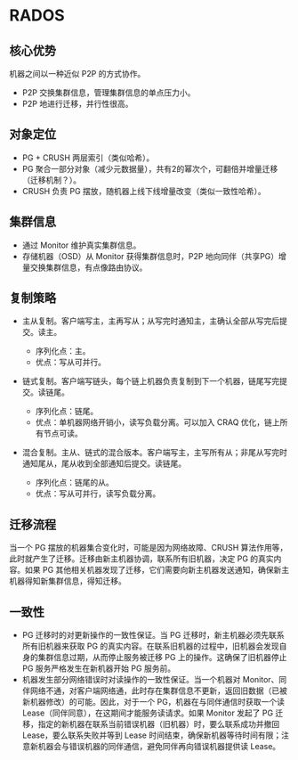 # RADOS

## 核心优势

机器之间以一种近似 P2P 的方式协作。

- P2P 交换集群信息，管理集群信息的单点压力小。
- P2P 地进行迁移，并行性很高。

## 对象定位

- PG + CRUSH 两层索引（类似哈希）。
- PG 聚合一部分对象（减少元数据量），共有2的幂次个，可翻倍并增量迁移（迁移机制？）。
- CRUSH 负责 PG 摆放，随机器上线下线增量改变（类似一致性哈希）。

## 集群信息

- 通过 Monitor 维护真实集群信息。
- 存储机器（OSD）从 Monitor 获得集群信息时，P2P 地向同伴（共享PG）增量交换集群信息，有点像路由协议。

## 复制策略

- 主从复制。客户端写主，主再写从；从写完时通知主，主确认全部从写完后提交。读主。
  - 序列化点：主。
  - 优点：写从可并行。

- 链式复制。客户端写链头，每个链上机器负责复制到下一个机器，链尾写完提交。读链尾。
  - 序列化点：链尾。
  - 优点：单机器网络开销小，读写负载分离。可以加入 CRAQ 优化，链上所有节点可读。

- 混合复制。主从、链式的混合版本。客户端写主，主写所有从；非尾从写完时通知尾从，尾从收到全部通知后提交。读链尾。
  - 序列化点：链尾的从。
  - 优点：写从可并行，读写负载分离。

## 迁移流程

当一个 PG 摆放的机器集合变化时，可能是因为网络故障、CRUSH 算法作用等，此时就产生了迁移。迁移由新主机器协调，联系所有旧机器，决定 PG 的真实内容。如果 PG 其他相关机器发现了迁移，它们需要向新主机器发送通知，确保新主机器得知新集群信息，得知迁移。

## 一致性

- PG 迁移时的对更新操作的一致性保证。当 PG 迁移时，新主机器必须先联系所有旧机器来获取 PG 的真实内容。在联系旧机器的过程中，旧机器会发现自身的集群信息过期，从而停止服务被迁移 PG 上的操作。这确保了旧机器停止 PG 服务严格发生在新机器开始 PG 服务前。
- 机器发生部分网络错误时对读操作的一致性保证。当一个机器对 Monitor、同伴网络不通，对客户端网络通，此时存在集群信息不更新，返回旧数据（已被新机器修改）的可能。因此，对于一个 PG，机器在与同伴通信时获取一个读 Lease（同伴同意），在这期间才能服务读请求。如果 Monitor 发起了 PG 迁移，指定的新机器在联系当前错误机器（旧机器）时，要么联系成功并撤回 Lease，要么联系失败并等到 Lease 时间结束，确保新机器等待时间有限；注意新机器会与错误机器的同伴通信，避免同伴再向错误机器提供读 Lease。
